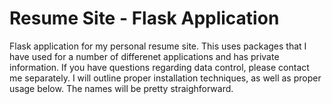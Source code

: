 # Resume Site - Flask Application
Flask application for my personal resume site.  This uses packages that 
I have used for a number of differenet applications and has private
information. If you have questions regarding data control, please 
contact me separately. I will outline proper installation techniques, as
well as proper usage below. The names will be pretty straighforward.


